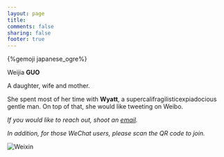 ```yaml
---
layout: page
title:
comments: false
sharing: false
footer: true
---  
```


{%gemoji japanese_ogre%}

Weijia **GUO**

A daughter, wife and mother. 

She spent most of her time with **Wyatt**, a supercalifragilisticexpiadocious gentle man. On top of that, she would like tweeting on Weibo.   

*If you would like to reach out, shoot an [email][].*

*In addition, for those WeChat users, please scan the QR code to join.*

![Weixin](http://farm8.staticflickr.com/7437/12646418495_bc854c97d1_o.jpg "Add WeChat by scan the QR code")  
 
[email]: mailto:me@mombuyble.com
 
